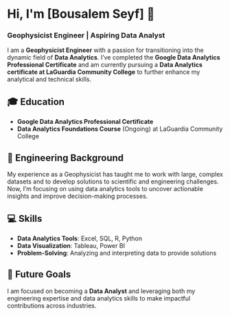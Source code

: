 # Hi, I'm [Bousalem Seyf] 👋

### Geophysicist Engineer | Aspiring Data Analyst

I am a **Geophysicist Engineer** with a passion for transitioning into the dynamic field of **Data Analytics**. I’ve completed the **Google Data Analytics Professional Certificate** and am currently pursuing a **Data Analytics certificate at LaGuardia Community College** to further enhance my analytical and technical skills.

## 🎓 Education
- **Google Data Analytics Professional Certificate**
- **Data Analytics Foundations Course** (Ongoing) at LaGuardia Community College

## 🔬 Engineering Background
My experience as a Geophysicist has taught me to work with large, complex datasets and to develop solutions to scientific and engineering challenges. Now, I’m focusing on using data analytics tools to uncover actionable insights and improve decision-making processes.

## 💻 Skills
- **Data Analytics Tools**: Excel, SQL, R, Python
- **Data Visualization**: Tableau, Power BI
- **Problem-Solving**: Analyzing and interpreting data to provide solutions

## 🌟 Future Goals
I am focused on becoming a **Data Analyst** and leveraging both my engineering expertise and data analytics skills to make impactful contributions across industries.

<!---
bousalemseyf/bousalemseyf is a ✨ special ✨ repository because its `README.md` (this file) appears on your GitHub profile.
You can click the Preview link to take a look at your changes.
--->
